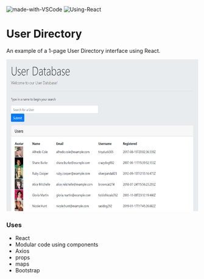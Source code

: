 ![made-with-VSCode](https://img.shields.io/badge/Made%20With-VS%20Code-blue)  ![Using-React](https://img.shields.io/badge/Using-React-lightgreen)

# User Directory
An example of a 1-page User Directory interface using React.

<img src="./assets/screenshot.png"
     alt="Img"
     style="margin-right: 10px; height: 400px;" />

### Uses
* React
* Modular code using components
* Axios
* props
* maps
* Bootstrap